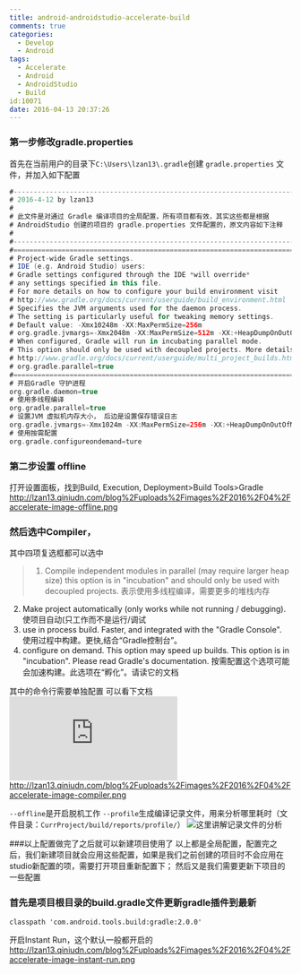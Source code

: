 ```yaml
---
title: android-androidstudio-accelerate-build
comments: true
categories:
  - Develop
  - Android
tags:
  - Accelerate
  - Android
  - AndroidStudio
  - Build
id:10071
date: 2016-04-13 20:37:26
---
```


### 第一步修改gradle.properties
首先在当前用户的目录下`C:\Users\lzan13\.gradle`创建 `gradle.properties` 文件，并加入如下配置
```gradle
#---------------------------------------------------------------------------------------------------------
# 2016-4-12 by lzan13
#
# 此文件是对通过 Gradle 编译项目的全局配置，所有项目都有效，其实这些都是根据
# AndroidStudio 创建的项目的 gradle.properties 文件配置的，原文内容如下注释
#
#---------------------------------------------------------------------------------------------------------
#=========================================================================================================
# Project-wide Gradle settings.
# IDE (e.g. Android Studio) users:
# Gradle settings configured through the IDE *will override*
# any settings specified in this file.
# For more details on how to configure your build environment visit
# http://www.gradle.org/docs/current/userguide/build_environment.html
# Specifies the JVM arguments used for the daemon process.
# The setting is particularly useful for tweaking memory settings.
# Default value: -Xmx10248m -XX:MaxPermSize=256m
# org.gradle.jvmargs=-Xmx2048m -XX:MaxPermSize=512m -XX:+HeapDumpOnOutOfMemoryError -Dfile.encoding=UTF-8
# When configured, Gradle will run in incubating parallel mode.
# This option should only be used with decoupled projects. More details, visit
# http://www.gradle.org/docs/current/userguide/multi_project_builds.html#sec:decoupled_projects
# org.gradle.parallel=true
#=========================================================================================================
# 开启Gradle 守护进程
org.gradle.daemon=true
# 使用多线程编译
org.gradle.parallel=true
# 设置JVM 虚拟机内存大小， 后边是设置保存错误日志
org.gradle.jvmargs=-Xmx1024m -XX:MaxPermSize=256m -XX:+HeapDumpOnOutOfMemoryError -Dfile.encoding=UTF-8
# 使用按需配置
org.gradle.configureondemand=ture
```
### 第二步设置 offline
打开设置面板，找到Build, Execution, Deployment>Build Tools>Gradle
http://lzan13.qiniudn.com/blog%2Fuploads%2Fimages%2F2016%2F04%2Faccelerate-image-offline.png

### 然后选中Compiler，
其中四项复选框都可以选中
>1) Compile independent modules in parallel (may require larger heap size) this option is in "incubation" and should only be used with decoupled projects. 表示使用多线程编译，需要更多的堆栈内存
2) Make project automatically (only works while not running / debugging). 使项目自动(只工作而不是运行/调试
3) use in process build. Faster, and integrated with the "Gradle Console". 使用过程中构建。更快,结合“Gradle控制台”。
4) configure on demand. This option may speed up builds. This option is in "incubation". Please read Gradle's documentation. 按需配置这个选项可能会加速构建。此选项在“孵化”。请读它的文档

其中的命令行需要单独配置
可以看下文档 ![Gradle Command](http://www.gradle.org/docs/current/userguide/gradle_command_line.html)
http://lzan13.qiniudn.com/blog%2Fuploads%2Fimages%2F2016%2F04%2Faccelerate-image-compiler.png

`--offline`是开启脱机工作
`--profile`生成编译记录文件，用来分析哪里耗时（文件目录：`CurrProject/build/reports/profile/`）
![这里讲解记录文件的分析](http://liaohuqiu.net/posts/speed-up-your-build/)

###以上配置做完了之后就可以新建项目使用了
以上都是全局配置，配置完之后，我们新建项目就会应用这些配置，如果是我们之前创建的项目时不会应用在studio新配置的项，需要打开项目重新配置下；
然后又是我们需要更新下项目的一些配置

### 首先是项目根目录的build.gradle文件更新gradle插件到最新
    classpath 'com.android.tools.build:gradle:2.0.0'

开启Instant Run，这个默认一般都开启的
http://lzan13.qiniudn.com/blog%2Fuploads%2Fimages%2F2016%2F04%2Faccelerate-image-instant-run.png







